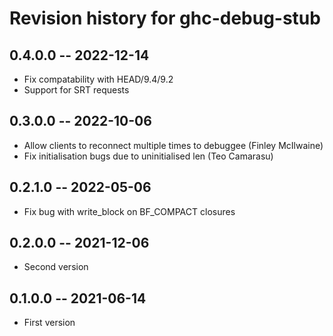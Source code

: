 # Revision history for ghc-debug-stub

## 0.4.0.0 -- 2022-12-14

* Fix compatability with HEAD/9.4/9.2
* Support for SRT requests

## 0.3.0.0 -- 2022-10-06

* Allow clients to reconnect multiple times to debuggee (Finley McIlwaine)
* Fix initialisation bugs due to uninitialised len (Teo Camarasu)

## 0.2.1.0 -- 2022-05-06

* Fix bug with write_block on BF_COMPACT closures

## 0.2.0.0 -- 2021-12-06

* Second version

## 0.1.0.0 -- 2021-06-14

* First version
